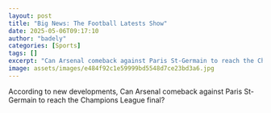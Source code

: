 ```yaml
---
layout: post
title: "Big News: The Football Latests Show"
date: 2025-05-06T09:17:10
author: "badely"
categories: [Sports]
tags: []
excerpt: "Can Arsenal comeback against Paris St-Germain to reach the Champions League final?"
image: assets/images/e484f92c1e59999bd5548d7ce23bd3a6.jpg
---
```


According to new developments, Can Arsenal comeback against Paris St-Germain to reach the Champions League final?

